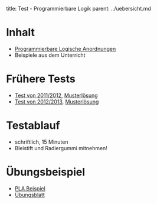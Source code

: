 title: Test - Programmierbare Logik
parent: ../uebersicht.md

# Inhalt
* [Programmierbare Logische Anordnungen](../pla.html)
* Beispiele aus dem Unterricht

# Frühere Tests
* [Test von 2011/2012](pla_test_1.pdf), [Musterlösung](pla_test_1_loesung.pdf)
* [Test von 2012/2013](pla_test_2.pdf), [Musterlösung](pla_test_2_loesung.pdf)

# Testablauf
* schriftlich, 15 Minuten
* Bleistift und Radiergummi mitnehmen!

# Übungsbeispiel
* [PLA Beispiel](../uebung_pla1.pdf)
* [Übungsblatt](../uebung_pla2.pdf)
